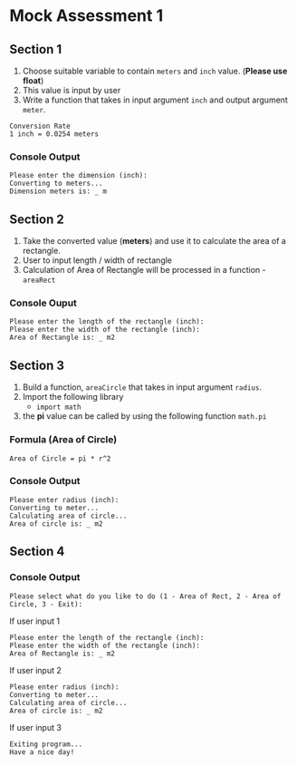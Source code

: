# Mock Assessment 1

## Section 1
1. Choose suitable variable to contain `meters` and `inch` value. (**Please use float**) 
2. This value is input by user
3. Write a function that takes in input argument `inch` and output argument `meter`.
```
Conversion Rate
1 inch = 0.0254 meters
```

### Console Output
```
Please enter the dimension (inch): 
Converting to meters...
Dimension meters is: _ m
```

## Section 2
1. Take the converted value (**meters**) and use it to calculate the area of a rectangle.
2. User to input length / width of rectangle
3. Calculation of Area of Rectangle will be processed in a function - `areaRect`

### Console Ouput
```
Please enter the length of the rectangle (inch): 
Please enter the width of the rectangle (inch): 
Area of Rectangle is: _ m2
```

## Section 3
1. Build a function, `areaCircle` that takes in input argument `radius`.
2. Import the following library
    * `import math`
3. the **pi** value can be called by using the following function `math.pi`

### Formula (Area of Circle)
```
Area of Circle = pi * r^2
```

### Console Output
```
Please enter radius (inch): 
Converting to meter...
Calculating area of circle...
Area of circle is: _ m2
```


## Section 4

### Console Output
```
Please select what do you like to do (1 - Area of Rect, 2 - Area of Circle, 3 - Exit):
```

If user input 1
```
Please enter the length of the rectangle (inch): 
Please enter the width of the rectangle (inch): 
Area of Rectangle is: _ m2
```

If user input 2
```
Please enter radius (inch): 
Converting to meter...
Calculating area of circle...
Area of circle is: _ m2
```

If user input 3
```
Exiting program...
Have a nice day! 
```